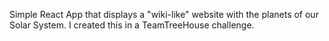 Simple React App that displays a "wiki-like" website with the planets of our Solar System. I created this in a TeamTreeHouse challenge.
